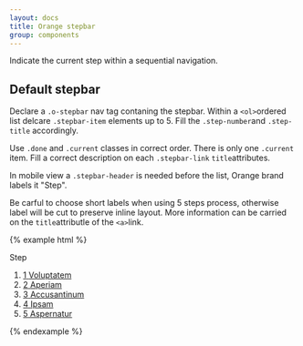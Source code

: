 ```yaml
---
layout: docs
title: Orange stepbar
group: components
---
```


Indicate the current step within a sequential navigation.

## Default stepbar

Declare a `.o-stepbar` nav tag contaning the stepbar. Within a `<ol>`ordered list delcare `.stepbar-item` elements up to 5. Fill the `.step-number`and `.step-title` accordingly.

Use `.done` and `.current` classes in correct order. There is only one `.current` item. Fill a correct description on each `.stepbar-link` `title`attributes.

In mobile view a `.stepbar-header` is needed before the list, Orange brand labels it "Step".

Be carful to choose short labels when using 5 steps process, otherwise label will be cut to preserve inline layout. More information can be carried on the `title`attributle of the `<a>`link.

{% example html %}
<nav class="o-stepbar" role="navigation">
    <span class="hidden-md-up stepbar-header">Step</span>
    <ol>
        <li class="done stepbar-item">
            <a class="stepbar-link" href="#" title="Step 1 : Voluptatem">
                <span class="step-number">1</span>
                <span class="step-title">Voluptatem</span>
            </a>
        </li>
        <li class="stepbar-item current">
            <a class="stepbar-link" href="#" title="Step 2 : Aperiam">
                <span class="step-number">2</span>
                <span class="step-title">Aperiam</span>
            </a>
        </li>
        <li class="stepbar-item next">
            <a class="stepbar-link" href="#" title="Step 3 : Accusantinum">
                <span class="step-number">3</span>
                <span class="step-title">Accusantinum</span>
            </a>
        </li>
        <li class="stepbar-item next">
            <a class="stepbar-link" href="#" title="Step 4 : Ipsam">
                <span class="step-number">4</span>
                <span class="step-title">Ipsam</span>
            </a>
        </li>
        <li class="stepbar-item next">
            <a class="stepbar-link" href="#" title="Step 5 : Aspernatur">
                <span class="step-number">5</span>
                <span class="step-title">Aspernatur</span>
            </a>
        </li>
    </ol>
</nav>
{% endexample %}